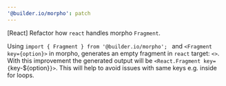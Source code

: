 ```yaml
---
'@builder.io/morpho': patch
---
```


[React] Refactor how `react` handles morpho ``Fragment``.

Using ``import { Fragment } from '@builder.io/morpho';
`` and `<Fragment key={option}>` in morpho, generates an empty fragment in ``react`` target: `<>`. With this improvement the generated output will be `<React.Fragment key={`key-${option}`}>`. This will help to avoid issues with same keys e.g. inside for loops.


